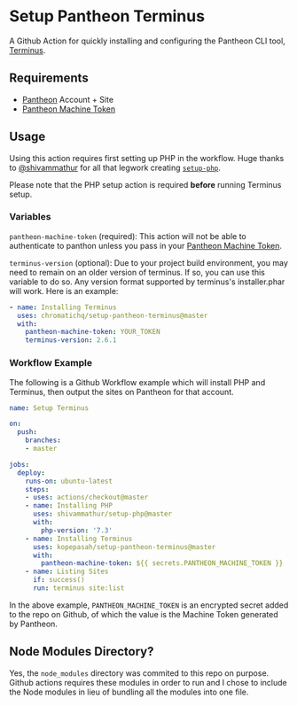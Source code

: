 # Setup Pantheon Terminus

A Github Action for quickly installing and configuring the Pantheon CLI tool, [Terminus](https://github.com/pantheon-systems/terminus).

## Requirements

- [Pantheon](https://pantheon.io) Account + Site
- [Pantheon Machine Token](https://pantheon.io/docs/machine-tokens)

## Usage

Using this action requires first setting up PHP in the workflow. Huge thanks to [@shivammathur](https://github.com/shivammathur) for all that legwork creating [`setup-php`](https://github.com/shivammathur/setup-php).

Please note that the PHP setup action is required __before__ running Terminus setup.

### Variables
`pantheon-machine-token` (required): This action will not be able to authenticate to panthon unless you pass in your [Pantheon Machine Token](https://pantheon.io/docs/machine-tokens).

`terminus-version` (optional): Due to your project build environment, you may need to remain on an older version of terminus. If so, you can use this variable to do so. Any version format supported by terminus's installer.phar will work. Here is an example:

```yaml
- name: Installing Terminus
  uses: chromatichq/setup-pantheon-terminus@master
  with:
    pantheon-machine-token: YOUR_TOKEN
    terminus-version: 2.6.1
```

### Workflow Example

The following is a Github Workflow example which will install PHP and Terminus, then output the sites on Pantheon for that account.

```yaml
name: Setup Terminus

on:
  push:
    branches:
    - master

jobs:
  deploy:
    runs-on: ubuntu-latest
    steps:
    - uses: actions/checkout@master
    - name: Installing PHP
      uses: shivammathur/setup-php@master
      with:
        php-version: '7.3'
    - name: Installing Terminus
      uses: kopepasah/setup-pantheon-terminus@master
      with:
        pantheon-machine-token: ${{ secrets.PANTHEON_MACHINE_TOKEN }}
    - name: Listing Sites
      if: success()
      run: terminus site:list
```

In the above example, `PANTHEON_MACHINE_TOKEN` is an encrypted secret added to the repo on Github, of which the value is the Machine Token generated by Pantheon.

## Node Modules Directory?

Yes, the `node_modules` directory was commited to this repo on purpose. Github actions requires these modules in order to run and I chose to include the Node modules in lieu of bundling all the modules into one file.
